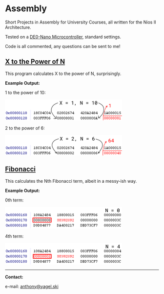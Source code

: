 # Assembly
Short Projects in Assembly for University Courses, all written for the Nios II Architecture.

Tested on a [DE0-Nano Microcontroller](https://www.terasic.com.tw/cgi-bin/page/archive.pl?Language=English&No=593), standard settings.

Code is all commented, any questions can be sent to me!

## [X to the Power of N](https://github.com/asyagelski/Assembly/tree/master/1_XpowN)

This program calculates X to the power of N, surprisingly.

**Example Output:**

1 to the power of 10:

![alt text](https://github.com/asyagelski/Assembly/blob/master/1_XpowN/1to10.png)

2 to the power of 6:

![alt text](https://github.com/asyagelski/Assembly/blob/master/1_XpowN/2to6.png)

## [Fibonacci](https://github.com/asyagelski/Assembly/tree/master/2_Fibonacci)

This calculates the Nth Fibonacci term, albeit in a messy-ish way.

**Example Output:**

0th term:

![alt text](https://github.com/asyagelski/Assembly/blob/master/2_Fibonacci/n0.PNG)

4th term:

![alt text](https://github.com/asyagelski/Assembly/blob/master/2_Fibonacci/n4.PNG)

---

**Contact:**

e-mail: anthony@yagel.ski
